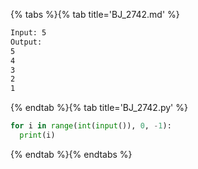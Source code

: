 {% tabs %}{% tab title='BJ_2742.md' %}

```txt
Input: 5
Output:
5
4
3
2
1
```

{% endtab %}{% tab title='BJ_2742.py' %}

```py
for i in range(int(input()), 0, -1):
  print(i)
```

{% endtab %}{% endtabs %}
